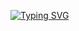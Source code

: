 [![Typing SVG](https://readme-typing-svg.herokuapp.com/?lines=Repaso+de+CPP+💅🏼)](https://git.io/typing-svg)<br/>
